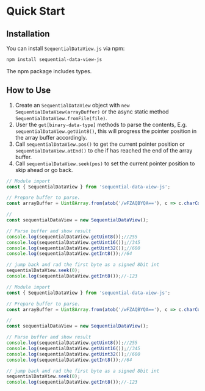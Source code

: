 # Quick Start

## Installation

You can install `SequentialDataView.js` via npm:

```bash
npm install sequential-data-view-js
```

The npm package includes types.

## How to Use

1. Create an `SequentialDataView` object with `new SequentialDataView(arrayBuffer)` or the async static method `SequentialDataView.fromFile(file)`.
2. User the `get[binary-data-type]` methods to parse the contents, E.g. `sequentialDataView.getUint8()`, this will progress the pointer position in the array buffer accordingly.
3. Call `sequentialDataView.pos()` to get the current pointer position or `sequentialDataView.atEnd()` to che if has reached the end of the array buffer.
4. Call `sequentialDataView.seek(pos)` to set the current pointer position to skip ahead or go back.

```javascript [g1:JavaScript]
// Module import
const { SequentialDataView } from 'sequential-data-view-js';

// Prepare buffer to parse.
const arrayBuffer = Uint8Array.from(atob('/wFZAQBYQA=='), c => c.charCodeAt(0)).buffer;

//
const sequentialDataView = new SequentialDataView();

// Parse buffer and show result
console.log(sequentialDataView.getUint8());//255
console.log(sequentialDataView.getUint16());//345
console.log(sequentialDataView.getUint32());//600
console.log(sequentialDataView.getInt8());//64

// jump back and rad the first byte as a signed 8bit int
sequentialDataView.seek(0);
console.log(sequentialDataView.getInt8());//-123

```

```typescript [g1:TypeScript]
// Module import
const { SequentialDataView } from 'sequential-data-view-js';

// Prepare buffer to parse.
const arrayBuffer = Uint8Array.from(atob('/wFZAQBYQA=='), c => c.charCodeAt(0)).buffer;

//
const sequentialDataView = new SequentialDataView();

// Parse buffer and show result
console.log(sequentialDataView.getUint8());//255
console.log(sequentialDataView.getUint16());//345
console.log(sequentialDataView.getUint32());//600
console.log(sequentialDataView.getInt8());//64

// jump back and rad the first byte as a signed 8bit int
sequentialDataView.seek(0);
console.log(sequentialDataView.getInt8());//-123

```